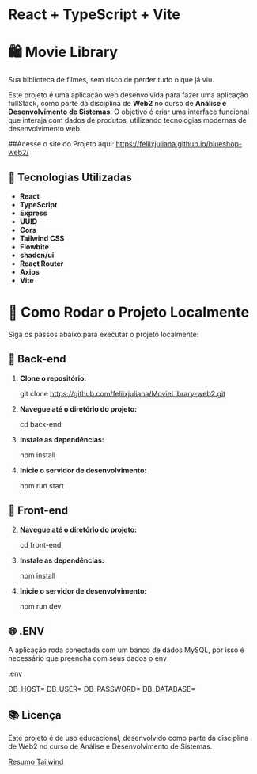 # React + TypeScript + Vite

# 🛍️ Movie Library
Sua biblioteca de filmes, sem risco de perder tudo o que já viu.

Este projeto é uma aplicação web desenvolvida para fazer uma aplicação fullStack, como parte da disciplina de **Web2** no curso de **Análise e Desenvolvimento de Sistemas**. O objetivo é criar uma interface funcional que interaja com dados de produtos, utilizando tecnologias modernas de desenvolvimento web.

##Acesse o site do Projeto aqui: https://feliixjuliana.github.io/blueshop-web2/

## 🚀 Tecnologias Utilizadas

- **React**
- **TypeScript**
- **Express**
- **UUID**
- **Cors**
- **Tailwind CSS**
- **Flowbite**
- **shadcn/ui**
- **React Router**
- **Axios**
- **Vite**

# 🔧 Como Rodar o Projeto Localmente

Siga os passos abaixo para executar o projeto localmente:

## 🔧 Back-end

1. **Clone o repositório:**

   git clone https://github.com/feliixjuliana/MovieLibrary-web2.git

2. **Navegue até o diretório do projeto:**

   cd back-end

3. **Instale as dependências:**

   npm install

4. **Inicie o servidor de desenvolvimento:**

   npm run start

## 🔧 Front-end

2. **Navegue até o diretório do projeto:**

   cd front-end

3. **Instale as dependências:**

   npm install

4. **Inicie o servidor de desenvolvimento:**

   npm run dev

## 🌐 .ENV

A aplicação roda conectada com um banco de dados MySQL, por isso é necessário que preencha com seus dados o env

.env

DB_HOST=
DB_USER=
DB_PASSWORD=
DB_DATABASE=

## 📚 Licença

Este projeto é de uso educacional, desenvolvido como parte da disciplina de Web2 no curso de Análise e Desenvolvimento de Sistemas.

[Resumo Tailwind](https://github.com/feliixjuliana/Docs/blob/main/Tailwind.md)

